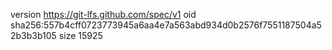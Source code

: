version https://git-lfs.github.com/spec/v1
oid sha256:557b4cff0723773945a6aa4e7a563abd934d0b2576f7551187504a52b3b3b105
size 15925
